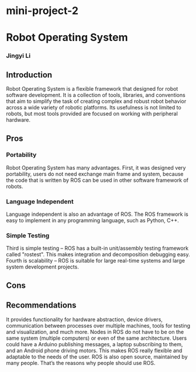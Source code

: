 # mini-project-2
# Robot Operating System
### Jingyi Li

## Introduction
Robot Operating System is a flexible framework that designed for robot software development. It is a collection of tools, libraries, and conventions that aim to simplify the task of creating complex and robust robot behavior across a wide variety of robotic platforms. Its usefulness is not limited to robots, but most tools provided are focused on working with peripheral hardware.

## Pros
### Portability
Robot Operating System has many advantages. First, it was designed very portability, users do not need exchange main frame and system, because the code that is written by ROS can be used in other software framework of robots. 
### Language Independent
Language independent is also an advantage of ROS. The ROS framework is easy to implement in any programming language, such as Python, C++. 
### Simple Testing
Third is simple testing – ROS has a built-in unit/assembly testing framework called "rostest". This makes integration and decomposition debugging easy. Fourth is scalability – ROS is suitable for large real-time systems and large system development projects. 

## Cons
###
### 

## Recommendations
It provides functionality for hardware abstraction, device drivers, communication between processes over multiple machines, tools for testing and visualization, and much more. Nodes in ROS do not have to be on the same system (multiple computers) or even of the same architecture. Users could have a Arduino publishing messages, a laptop subscribing to them, and an Android phone driving motors. This makes ROS really flexible and adaptable to the needs of the user. ROS is also open source, maintained by many people. That’s the reasons why people should use ROS.
